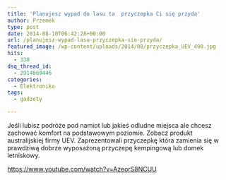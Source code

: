 ```yaml
---
title: 'Planujesz wypad do lasu ta  przyczepka Ci się przyda'
author: Przemek
type: post
date: 2014-08-10T06:42:28+00:00
url: /planujesz-wypad-lasu-przyczepka-sie-przyda/
featured_image: /wp-content/uploads/2014/08/przyczepka_UEV_490.jpg
hits:
  - 330
dsq_thread_id:
  - 2914869446
categories:
  - Elektronika
tags:
  - gadzety

---
```

Jeśli lubisz podróże pod namiot lub jakieś odludne miejsca ale chcesz zachować komfort na podstawowym poziomie. Zobacz produkt australijskiej firmy UEV. Zaprezentowali przyczepkę która zamienia się w prawdziwą dobrze wyposażoną przyczepę kempingową lub domek letniskowy.

<!--more-->

https://www.youtube.com/watch?v=AzeorS8NCUU